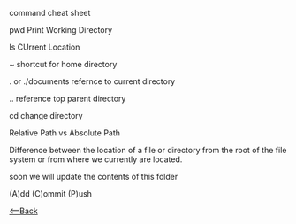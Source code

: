 command cheat sheet 

pwd   Print Working Directory

ls    CUrrent Location

~   shortcut for home directory

.  or ./documents    refernce to current directory

..   reference top parent directory

cd   change directory

Relative Path vs Absolute Path

Difference between the location of a file or directory from the root of the file system or from where we currently are located.

soon we will update the contents of this folder

(A)dd
(C)ommit
(P)ush

[<==Back](README.md)


